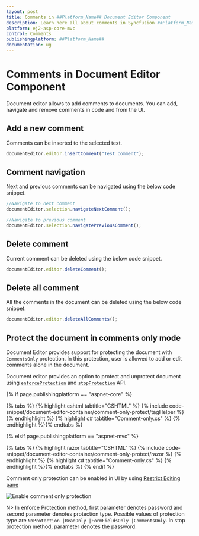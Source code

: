 ```yaml
---
layout: post
title: Comments in ##Platform_Name## Document Editor Component
description: Learn here all about comments in Syncfusion ##Platform_Name## Document Editor component of Syncfusion Essential JS 2 and more.
platform: ej2-asp-core-mvc
control: Comments
publishingplatform: ##Platform_Name##
documentation: ug
---
```



# Comments in Document Editor Component

Document editor allows to add comments to documents. You can add, navigate and remove comments in code and from the UI.

## Add a new comment

Comments can be inserted to the selected text.

```typescript
documentEditor.editor.insertComment("Test comment");
```

## Comment navigation

Next and previous comments can be navigated using the below code snippet.

```typescript
//Navigate to next comment
documentEditor.selection.navigateNextComment();

//Navigate to previous comment
documentEditor.selection.navigatePreviousComment();
```

## Delete comment

Current comment can be deleted using the below code snippet.

```typescript
documentEditor.editor.deleteComment();
```

## Delete all comment

All the comments in the document can be deleted using the below code snippet.

```typescript
documentEditor.editor.deleteAllComments();
```

## Protect the document in comments only mode

Document Editor provides support for protecting the document with `CommentsOnly` protection. In this protection, user is allowed to add or edit comments alone in the document.

Document editor provides an option to protect and unprotect document using [`enforceProtection`](../api/document-editor/editor/#enforceprotection) and [`stopProtection`](../api/document-editor/editor/#stopprotection) API.

{% if page.publishingplatform == "aspnet-core" %}

{% tabs %}
{% highlight cshtml tabtitle="CSHTML" %}
{% include code-snippet/document-editor-container/comment-only-protect/tagHelper %}
{% endhighlight %}
{% highlight c# tabtitle="Comment-only.cs" %}
{% endhighlight %}{% endtabs %}

{% elsif page.publishingplatform == "aspnet-mvc" %}

{% tabs %}
{% highlight razor tabtitle="CSHTML" %}
{% include code-snippet/document-editor-container/comment-only-protect/razor %}
{% endhighlight %}
{% highlight c# tabtitle="Comment-only.cs" %}
{% endhighlight %}{% endtabs %}
{% endif %}


Comment only protection can be enabled in UI by using [Restrict Editing pane](../document-editor/document-management#restrict-editing-pane/)

![Enable comment only protection](images/commentsonly.png)

N> In enforce Protection method, first parameter denotes password and second parameter denotes protection type. Possible values of protection type are `NoProtection |ReadOnly |FormFieldsOnly |CommentsOnly`. In stop protection method, parameter denotes the password.